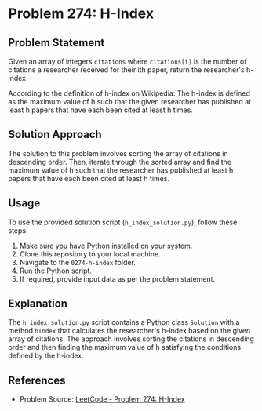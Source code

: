 
# Problem 274: H-Index

## Problem Statement
Given an array of integers `citations` where `citations[i]` is the number of citations a researcher received for their ith paper, return the researcher's h-index.

According to the definition of h-index on Wikipedia: The h-index is defined as the maximum value of h such that the given researcher has published at least h papers that have each been cited at least h times.

## Solution Approach
The solution to this problem involves sorting the array of citations in descending order. Then, iterate through the sorted array and find the maximum value of h such that the researcher has published at least h papers that have each been cited at least h times.

## Usage
To use the provided solution script (`h_index_solution.py`), follow these steps:
1. Make sure you have Python installed on your system.
2. Clone this repository to your local machine.
3. Navigate to the `0274-h-index` folder.
4. Run the Python script.
5. If required, provide input data as per the problem statement.

## Explanation
The `h_index_solution.py` script contains a Python class `Solution` with a method `hIndex` that calculates the researcher's h-index based on the given array of citations. The approach involves sorting the citations in descending order and then finding the maximum value of h satisfying the conditions defined by the h-index.

## References
- Problem Source: [LeetCode - Problem 274: H-Index](https://leetcode.com/problems/h-index/)
